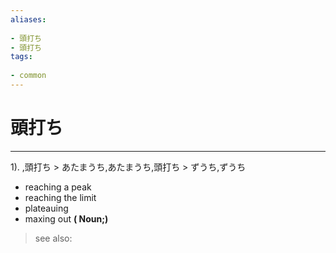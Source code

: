 ```yaml
---
aliases:
    
- 頭打ち
- 頭打ち
tags:
    
- common
---
```


# 頭打ち
---
1).
,頭打ち > あたまうち,あたまうち,頭打ち > ずうち,ずうち

- reaching a peak
- reaching the limit
- plateauing
- maxing out
**( Noun;)**
> see also: 
            